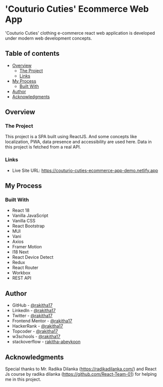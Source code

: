 # 'Couturio Cuties' Ecommerce Web App

'Couturio Cuties' clothing e-commerce react web application is developed under modern web development concepts.

## Table of contents

- [Overview](#overview)
  - [The Project](#the-project)
  - [Links](#links)
- [My Process](#my-process)
  - [Built With](#built-with)
- [Author](#author)
- [Acknowledgments](#acknowledgments)

## Overview

### The Project

This project is a SPA built using ReactJS. And some concepts like localization, PWA, data presence and accessibility are used here. Data in this project is fetched from a real API.

### Links

- Live Site URL: https://couturio-cuties-ecommerce-app-demo.netlify.app

## My Process

### Built With

- React 18
- Vanilla JavaScript
- Vanilla CSS
- React Bootstrap
- MUI
- Vani
- Axios
- Framer Motion
- I18 Next
- React Device Detect
- Redux
- React Router
- Workbox
- REST API

## Author

+ GitHub - [@rakitha17](https://github.com/rakitha17)
+ LinkedIn - [@rakitha17](https://www.linkedin.com/in/rakitha17/)
+ Twitter - [@rakitha17](https://twitter.com/rakitha17)
+ Frontend Mentor - [@rakitha17](https://www.frontendmentor.io/profile/rakitha17)
+ HackerRank - [@rakitha17](https://www.hackerrank.com/rakitha17)
+ Topcoder - [@rakitha17](https://profiles.topcoder.com/rakitha17)
+ w3schools - [@rakitha17](https://www.w3profile.com/rakitha17)
+ stackoverflow - [rakitha-abeykoon](https://stackoverflow.com/users/21536253/rakitha-abeykoon?tab=profile)

## Acknowledgments

Special thanks to Mr. Radika Dilanka (https://radikadilanka.com/) and React Js course by radika dilanka (https://github.com/React-Team-01) for helping me in this project.